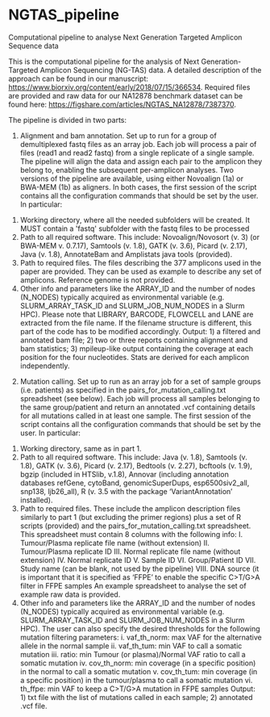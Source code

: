 # NGTAS_pipeline
Computational pipeline to analyse Next Generation Targeted Amplicon Sequence data

This is the computational pipeline for the analysis of Next Generation-Targeted Amplicon Sequencing (NG-TAS) data. A detailed description of the approach can be found in our manuscript: https://www.biorxiv.org/content/early/2018/07/15/366534. Required files are provided and raw data for our NA12878 benchmark dataset can be found here: https://figshare.com/articles/NGTAS_NA12878/7387370.

The pipeline is divided in two parts:
1.	Alignment and bam annotation. Set up to run for a group of demultiplexed fastq files as an array job. Each job will process a pair of files (read1 and read2 fastq) from a single replicate of a single sample. The pipeline will align the data and assign each pair to the amplicon they belong to, enabling the subsequent per-amplicon analyses. Two versions of the pipeline are available, using either Novoalign (1a) or BWA-MEM (1b) as aligners. 
In both cases, the first session of the script contains all the configuration commands that should be set by the user. In particular:
1)	Working directory, where all the needed subfolders will be created. It MUST contain a 'fastq' subfolder with the fastq files to be processed
2)	Path to all required software. This include: Novoalign/Novosort (v. 3) (or BWA-MEM v. 0.7.17), Samtools (v. 1.8), GATK (v. 3.6), Picard (v. 2.17), Java (v. 1.8), AnnotateBam and Amplistats java tools (provided).
3)	Path to required files. The files describing the 377 amplicons used in the paper are provided. They can be used as example to describe any set of amplicons. Reference genome is not provided.
4)	Other info and parameters like the ARRAY_ID and the number of nodes (N_NODES) typically acquired as environmental variable (e.g. SLURM_ARRAY_TASK_ID and SLURM_JOB_NUM_NODES in a Slurm HPC).
Please note that LIBRARY, BARCODE, FLOWCELL and LANE are extracted from the file name. If the filename structure is different, this part of the code has to be modified accordingly.
Output: 1) a filtered and annotated bam file; 2) two or three reports containing alignment and bam statistics; 3) mpileup-like output containing the coverage at each position for the four nucleotides. Stats are derived for each amplicon independently.

2.	Mutation calling. Set up to run as an array job for a set of sample groups (i.e. patients) as specified in the pairs_for_mutation_calling.txt spreadsheet (see below). Each job will process all samples belonging to the same group/patient and return an annotated .vcf containing details for all mutations called in at least one sample.
The first session of the script contains all the configuration commands that should be set by the user. In particular:
1)	Working directory, same as in part 1.
2)	Path to all required software. This include: Java (v. 1.8), Samtools (v. 1.8), GATK (v. 3.6), Picard (v. 2.17), Bedtools (v. 2.27), bcftools (v. 1.9), bgzip (included in HTSlib, v.1.8), Annovar (including annotation databases refGene, cytoBand, genomicSuperDups, esp6500siv2_all, snp138, ljb26_all), R (v. 3.5 with the package ‘VariantAnnotation’ installed).
3)	Path to required files. These include the amplicon description files similarly to part 1 (but excluding the primer regions) plus a set of R scripts (provided) and the pairs_for_mutation_calling.txt spreadsheet.
This spreadsheet must contain 8 columns with the following info:
I.	Tumour/Plasma replicate file name (without extension)
II.	Tumour/Plasma replicate ID
III.	Normal replicate file name (without extension)
IV.	Normal replicate ID
V.	Sample ID
VI.	Group/Patient ID
VII.	Study name (can be blank, not used by the pipeline)
VIII.	DNA source (it is important that it is specified as ‘FFPE’ to enable the specific C>T/G>A filter in FFPE samples
An example spreadsheet to analyse the set of example raw data is provided.
4)	Other info and parameters like the ARRAY_ID and the number of nodes (N_NODES) typically acquired as environmental variable (e.g. SLURM_ARRAY_TASK_ID and SLURM_JOB_NUM_NODES in a Slurm HPC). The user can also specify the desired thresholds for the following mutation filtering parameters:
i.	vaf_th_norm: max VAF for the alternative allele in the normal sample
ii.	vaf_th_tum: min VAF to call a somatic mutation
iii.	ratio: min Tumour (or plasma)/Normal VAF ratio to call a somatic mutation
iv.	cov_th_norm: min coverage (in a specific position) in the normal to call a somatic mutation
v.	cov_th_tum: min coverage (in a specific position) in the tumour/plasma to call a somatic mutation
vi.	th_ffpe: min VAF to keep a C>T/G>A mutation in FFPE samples
Output: 1) txt file with the list of mutations called in each sample; 2) annotated .vcf file.
